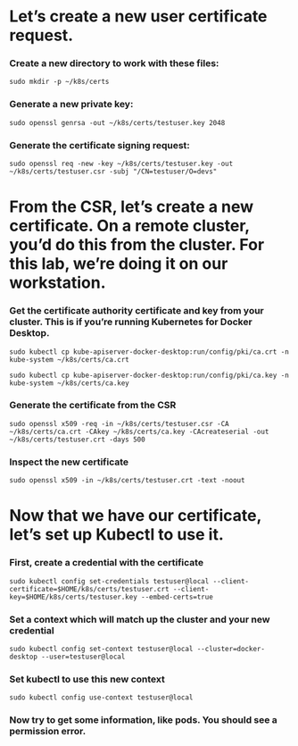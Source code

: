 # Let’s create a new user certificate request.

### Create a new directory to work with these files: 
`sudo mkdir -p ~/k8s/certs`
### Generate a new private key:
`sudo openssl genrsa -out ~/k8s/certs/testuser.key 2048`
### Generate the certificate signing request:
`sudo openssl req -new -key ~/k8s/certs/testuser.key -out ~/k8s/certs/testuser.csr -subj "/CN=testuser/O=devs"`

# From the CSR, let’s create a new certificate. On a remote cluster, you’d do this from the cluster. For this lab, we’re doing it on our workstation.

### Get the certificate authority certificate and key from your cluster. This is if you’re running Kubernetes for Docker Desktop.
`sudo kubectl cp kube-apiserver-docker-desktop:run/config/pki/ca.crt -n kube-system ~/k8s/certs/ca.crt`

`sudo kubectl cp kube-apiserver-docker-desktop:run/config/pki/ca.key -n kube-system ~/k8s/certs/ca.key`

### Generate the certificate from the CSR
`sudo openssl x509 -req -in ~/k8s/certs/testuser.csr -CA ~/k8s/certs/ca.crt -CAkey ~/k8s/certs/ca.key -CAcreateserial -out ~/k8s/certs/testuser.crt -days 500`
### Inspect the new certificate
`sudo openssl x509 -in ~/k8s/certs/testuser.crt -text -noout`

# Now that we have our certificate, let’s set up Kubectl to use it.
### First, create a credential with the certificate
`sudo kubectl config set-credentials testuser@local --client-certificate=$HOME/k8s/certs/testuser.crt --client-key=$HOME/k8s/certs/testuser.key --embed-certs=true`
### Set a context which will match up the cluster and your new credential
`sudo kubectl config set-context testuser@local --cluster=docker-desktop --user=testuser@local`
### Set kubectl to use this new context
`sudo kubectl config use-context testuser@local`
### Now try to get some information, like pods. You should see a permission error.